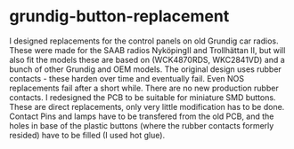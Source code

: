 # grundig-button-replacement
I designed replacements for the control panels on old Grundig car radios. These were made for the SAAB radios NyköpingII and Trollhättan II, but will also fit the models these are based on (WCK4870RDS, WKC2841VD) and a bunch of other Grundig and OEM models.
The original design uses rubber contacts - these harden over time and eventually fail. Even NOS replacements fail after a short while. There are no new production rubber contacts.
I redesigned the PCB to be suitable for miniature SMD buttons. These are direct replacements, only very little modification has to be done.
Contact Pins and lamps have to be transfered from the old PCB, and the holes in base of the plastic buttons (where the rubber contacts formerly resided) have to be filled (I used hot glue).
